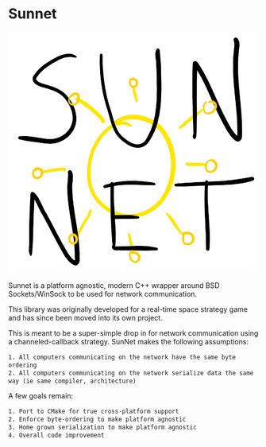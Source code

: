 Sunnet
======
![sun net logo](sunnet.png)

Sunnet is a platform agnostic, modern C++ wrapper around BSD Sockets/WinSock 
to be used for network communication.

This library was originally developed for a real-time space strategy game
and has since been moved into its own project.

This is meant to be a super-simple drop in for network communication using
a channeled-callback strategy. SunNet makes the following assumptions:

	1. All computers communicating on the network have the same byte ordering
	2. All computers communicating on the network serialize data the same way (ie same compiler, architecture)


A few goals remain:


	1. Port to CMake for true cross-platform support
	2. Enforce byte-ordering to make platform agnostic
	3. Home grown serialization to make platform agnostic
	4. Overall code improvement
